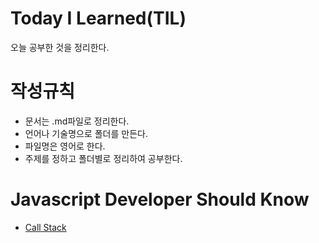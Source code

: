 # Today I Learned(TIL)

오늘 공부한 것을 정리한다.

# 작성규칙

- 문서는 .md파일로 정리한다.
- 언어나 기술명으로 폴더를 만든다.
- 파일명은 영어로 한다.
- 주제를 정하고 폴더별로 정리하여 공부한다.

# Javascript Developer Should Know

- [Call Stack](https://github.com/kimchunyong/TIL/blob/master/Javascript%20Developer%20Should%20Know/Call%20Stack/Call_Stack.md)
